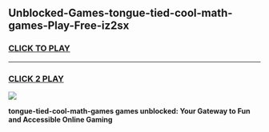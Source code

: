 
## Unblocked-Games-tongue-tied-cool-math-games-Play-Free-iz2sx
<h3>
<a href="https://premium76.site?title=tongue-tied-cool-math-games&ref=10A">CLICK TO PLAY</a></h3>
<hr>

<h3>
<a href="https://premium76.site?title=tongue-tied-cool-math-games&ref=10A">CLICK 2 PLAY</a>
  
</h3>

<a href="https://premium76.site?title=tongue-tied-cool-math-games&ref=10A"><img src="https://clearcache.store/games.png"></a>


**tongue-tied-cool-math-games games unblocked: Your Gateway to Fun and Accessible Online Gaming**
